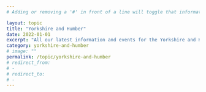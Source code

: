 ```yaml
---
# Adding or removing a '#' in front of a line will toggle that information off and on from being processed. 

layout: topic
title: "Yorkshire and Humber"
date: 2022-01-01
excerpt: "All our latest information and events for the Yorkshire and Humber region."
category: yorkshire-and-humber
# image: ""
permalink: /topic/yorkshire-and-humber
# redirect_from: 
# - 
# redirect_to: 
# - 
---
```


